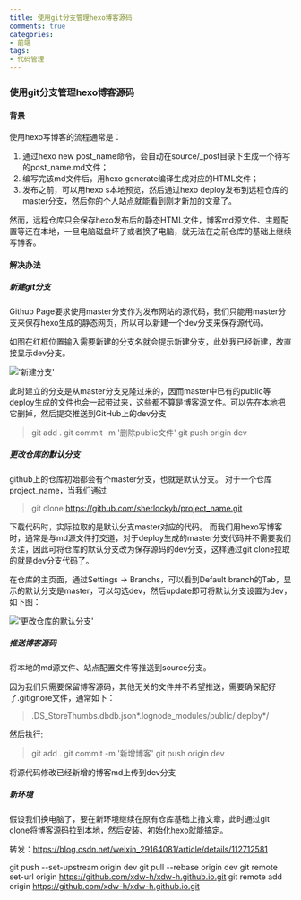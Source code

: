 ```yaml
---
title: 使用git分支管理hexo博客源码
comments: true
categories: 
- 前端
tags: 
- 代码管理
---
```


### 使用git分支管理hexo博客源码

#### 背景

使用hexo写博客的流程通常是：
1. 通过hexo new post_name命令，会自动在source/_post目录下生成一个待写的post_name.md文件；
2. 编写完该md文件后，用hexo generate编译生成对应的HTML文件；
3. 发布之前，可以用hexo s本地预览，然后通过hexo deploy发布到远程仓库的master分支，然后你的个人站点就能看到刚才新加的文章了。

然而，远程仓库只会保存hexo发布后的静态HTML文件，博客md源文件、主题配置等还在本地，一旦电脑磁盘坏了或者换了电脑，就无法在之前仓库的基础上继续写博客。

<!-- more -->

#### 解决办法

##### 新建git分支

Github Page要求使用master分支作为发布网站的源代码，我们只能用master分支来保存hexo生成的静态网页，所以可以新建一个dev分支来保存源代码。

如图在红框位置输入需要新建的分支名就会提示新建分支，此处我已经新建，故直接显示dev分支。

!['新建分支'](./img/25-1.png)

此时建立的分支是从master分支克隆过来的，因而master中已有的public等deploy生成的文件也会一起带过来，这些都不算是博客源文件。可以先在本地把它删掉，然后提交推送到GitHub上的dev分支

> git add .
> git commit -m '删除public文件'
> git push origin dev

##### 更改仓库的默认分支

github上的仓库初始都会有个master分支，也就是默认分支。
对于一个仓库project_name，当我们通过

> git clone https://github.com/sherlockyb/project_name.git

下载代码时，实际拉取的是默认分支master对应的代码。
而我们用hexo写博客时，通常是与md源文件打交道，对于deploy生成的master分支代码并不需要我们关注，因此可将仓库的默认分支改为保存源码的dev分支，这样通过git clone拉取的就是dev分支代码了。

在仓库的主页面，通过Settings -> Branchs，可以看到Default branch的Tab，显示的默认分支是master，可以勾选dev，然后update即可将默认分支设置为dev，如下图：

!['更改仓库的默认分支'](./img/25-2.png)

##### 推送博客源码

将本地的md源文件、站点配置文件等推送到source分支。

因为我们只需要保留博客源码，其他无关的文件并不希望推送，需要确保配好了.gitignore文件，通常如下：

> .DS_StoreThumbs.dbdb.json*.lognode_modules/public/.deploy*/

然后执行:
> git add .
> git commit -m '新增博客'
> git push origin dev

将源代码修改已经新增的博客md上传到dev分支

##### 新环境

假设我们换电脑了，要在新环境继续在原有仓库基础上撸文章，此时通过git clone将博客源码拉到本地，然后安装、初始化hexo就能搞定。

转发：https://blog.csdn.net/weixin_29164081/article/details/112712581

git push --set-upstream origin dev
git pull --rebase origin dev
git remote set-url origin https://github.com/xdw-h/xdw-h.github.io.git
git remote add origin https://github.com/xdw-h/xdw-h.github.io.git
